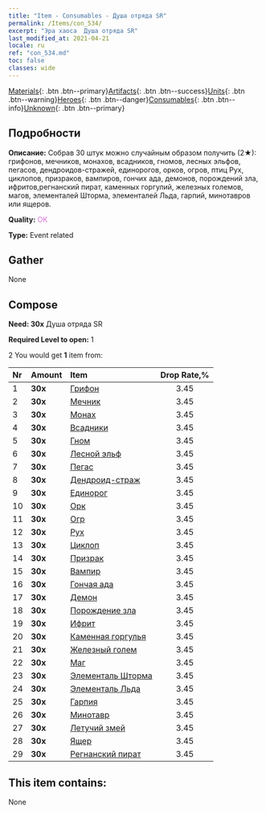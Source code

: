 ```yaml
---
title: "Item - Consumables - Душа отряда SR"
permalink: /Items/con_534/
excerpt: "Эра хаоса  Душа отряда SR"
last_modified_at: 2021-04-21
locale: ru
ref: "con_534.md"
toc: false
classes: wide
---
```

 [Materials](/ru/Items/){: .btn .btn--primary}[Artifacts](/ru/Items/Artifacts/){: .btn .btn--success}[Units](/ru/Items/Units/){: .btn .btn--warning}[Heroes](/ru/Items/Heroes/){: .btn .btn--danger}[Consumables](/ru/Items/Consumables/){: .btn .btn--info}[Unknown](/ru/Items/Unknown/){: .btn .btn--primary}

## Подробности
 **Описание:** Собрав 30 штук можно случайным образом получить (2★): грифонов, мечников, монахов, всадников, гномов, лесных эльфов, пегасов, дендроидов-стражей, единорогов, орков, огров, птиц Рух, циклопов, призраков, вампиров, гончих ада, демонов, порождений зла, ифритов,регнанский пират, каменных горгулий, железных големов, магов, элементалей Шторма, элементалей Льда, гарпий, минотавров или ящеров.

 **Quality:** <span style="color: #DA70D6">OK</span>

 **Type:** Event related

## Gather

  None

## Compose

 **Need: 30x** Душа отряда SR

 **Required Level to open:** 1

 2 You would get **1** item  from:

  | Nr | Amount |     Item    | Drop Rate,% |
  |:---|:-------|:------------|:---------:|
  | 1 |  **30x** | [Грифон](/ru/Items/unt_192/) | 3.45 | 
  | 2 |  **30x** | [Мечник](/ru/Items/unt_193/) | 3.45 | 
  | 3 |  **30x** | [Монах](/ru/Items/unt_194/) | 3.45 | 
  | 4 |  **30x** | [Всадники](/ru/Items/unt_195/) | 3.45 | 
  | 5 |  **30x** | [Гном](/ru/Items/unt_200/) | 3.45 | 
  | 6 |  **30x** | [Лесной эльф](/ru/Items/unt_201/) | 3.45 | 
  | 7 |  **30x** | [Пегас](/ru/Items/unt_202/) | 3.45 | 
  | 8 |  **30x** | [Дендроид-страж](/ru/Items/unt_203/) | 3.45 | 
  | 9 |  **30x** | [Единорог](/ru/Items/unt_204/) | 3.45 | 
  | 10 |  **30x** | [Орк](/ru/Items/unt_219/) | 3.45 | 
  | 11 |  **30x** | [Огр](/ru/Items/unt_220/) | 3.45 | 
  | 12 |  **30x** | [Рух](/ru/Items/unt_221/) | 3.45 | 
  | 13 |  **30x** | [Циклоп](/ru/Items/unt_222/) | 3.45 | 
  | 14 |  **30x** | [Призрак](/ru/Items/unt_210/) | 3.45 | 
  | 15 |  **30x** | [Вампир](/ru/Items/unt_211/) | 3.45 | 
  | 16 |  **30x** | [Гончая ада](/ru/Items/unt_228/) | 3.45 | 
  | 17 |  **30x** | [Демон](/ru/Items/unt_229/) | 3.45 | 
  | 18 |  **30x** | [Порождение зла](/ru/Items/unt_230/) | 3.45 | 
  | 19 |  **30x** | [Ифрит](/ru/Items/unt_231/) | 3.45 | 
  | 20 |  **30x** | [Каменная горгулья](/ru/Items/unt_236/) | 3.45 | 
  | 21 |  **30x** | [Железный голем](/ru/Items/unt_237/) | 3.45 | 
  | 22 |  **30x** | [Маг](/ru/Items/unt_238/) | 3.45 | 
  | 23 |  **30x** | [Элементаль Шторма](/ru/Items/unt_263/) | 3.45 | 
  | 24 |  **30x** | [Элементаль Льда](/ru/Items/unt_264/) | 3.45 | 
  | 25 |  **30x** | [Гарпия](/ru/Items/unt_245/) | 3.45 | 
  | 26 |  **30x** | [Минотавр](/ru/Items/unt_248/) | 3.45 | 
  | 27 |  **30x** | [Летучий змей](/ru/Items/unt_255/) | 3.45 | 
  | 28 |  **30x** | [Ящер](/ru/Items/unt_254/) | 3.45 | 
  | 29 |  **30x** | [Регнанский пират](/ru/Items/unt_273/) | 3.45 | 


## This item contains:

  None

